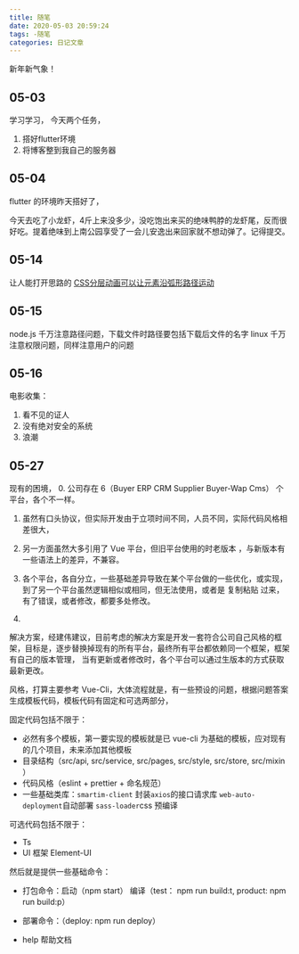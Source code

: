 ```yaml
---
title: 随笔
date: 2020-05-03 20:59:24
tags: -随笔
categories: 日记文章
---
```


新年新气象！
<!-- more -->
## 05-03 
学习学习，
今天两个任务，
1. 搭好flutter环境
2. 将博客整到我自己的服务器

## 05-04
flutter 的环境昨天搭好了，

今天去吃了小龙虾，4斤上来没多少，没吃饱出来买的绝味鸭脖的龙虾尾，反而很好吃。提着绝味到上南公园享受了一会儿安逸出来回家就不想动弹了。记得提交。


## 05-14

让人能打开思路的 [CSS分层动画可以让元素沿弧形路径运动](https://jinlong.github.io/2016/01/14/moving-along-a-curved-path-in-css-with-layered-animation/)

## 05-15

node.js 千万注意路径问题，下载文件时路径要包括下载后文件的名字
linux 千万注意权限问题，同样注意用户的问题

## 05-16

电影收集：
1. 看不见的证人
2. 没有绝对安全的系统
3. 浪潮

## 05-27

现有的困境，
0. 公司存在 6（Buyer ERP CRM Supplier Buyer-Wap Cms） 个平台，各个不一样。

1. 虽然有口头协议，但实际开发由于立项时间不同，人员不同，实际代码风格相差很大，

2. 另一方面虽然大多引用了 Vue 平台，但旧平台使用的时老版本 ，与新版本有一些语法上的差异，不兼容。

3. 各个平台，各自分立，一些基础差异导致在某个平台做的一些优化，或实现，到了另一个平台虽然逻辑相似或相同，但无法使用，或者是 复制粘贴 过来，有了错误，或者修改，都要多处修改。

4. 

解决方案，经建伟建议，目前考虑的解决方案是开发一套符合公司自己风格的框架，目标是，逐步替换掉现有的所有平台，最终所有平台都依赖同一个框架，框架有自己的版本管理， 当有更新或者修改时，各个平台可以通过生版本的方式获取最新更改。

风格，打算主要参考 Vue-Cli，大体流程就是，有一些预设的问题，根据问题答案生成模板代码，模板代码有固定和可选两部分，

固定代码包括不限于：

* 必然有多个模板，第一要实现的模板就是已 vue-cli 为基础的模板，应对现有的几个项目，未来添加其他模板
* 目录结构（src/api, src/service, src/pages, src/style, src/store, src/mixin ）
* 代码风格（eslint + prettier + 命名规范）
* 一些基础类库：`smartim-client` 封装`axios`的接口请求库 `web-auto-deployment`自动部署 `sass-loader`css 预编译

可选代码包括不限于：

* Ts
* UI 框架 Element-UI

然后就是提供一些基础命令：

* 打包命令：启动（npm start） 编译（test： npm run build:t, product: npm run build:p） 

* 部署命令：（deploy: npm run deploy）

* help 帮助文档